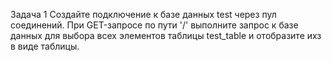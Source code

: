 Задача 1 Создайте подключение к базе данных test через пул соединений. При GET-запросе по пути '/' выполните запрос к базе данных для выбора всех элементов таблицы test_table и отобразите ихз в виде таблицы.